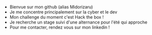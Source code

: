 -  Bienvue sur mon github (alias Midorizaru)
-  Je me concentre principalement sur la cyber et le dev 
-  Mon challenge du moment c'est Hack the box !
-  Je recherche un stage suivi d'une alternance pour l'été qui approche
-  Pour me contacter, rendez vous sur mon linkedin !

